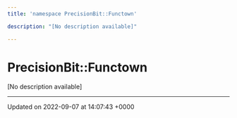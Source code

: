 ```yaml
---
title: 'namespace PrecisionBit::Functown'

description: "[No description available]"

---
```


# PrecisionBit::Functown

[No description available]






-------------------------------

Updated on 2022-09-07 at 14:07:43 +0000